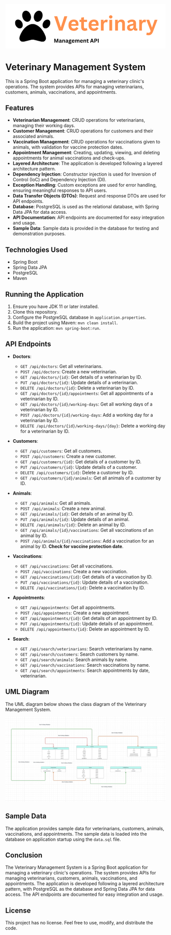 ![veterinary](/static/logo.png)

# Veterinary Management System

This is a Spring Boot application for managing a veterinary clinic's operations. The system provides APIs for managing veterinarians, customers, animals, vaccinations, and appointments.

## Features

- **Veterinarian Management**: CRUD operations for veterinarians, managing their working days.
- **Customer Management**: CRUD operations for customers and their associated animals.
- **Vaccination Management**: CRUD operations for vaccinations given to animals, with validation for vaccine protection dates.
- **Appointment Management**: Creating, updating, viewing, and deleting appointments for animal vaccinations and check-ups.
- **Layered Architecture**: The application is developed following a layered architecture pattern.
- **Dependency Injection**: Constructor injection is used for Inversion of Control (IoC) and Dependency Injection (DI).
- **Exception Handling**: Custom exceptions are used for error handling, ensuring meaningful responses to API users.
- **Data Transfer Objects (DTOs)**: Request and response DTOs are used for API endpoints.
- **Database**: PostgreSQL is used as the relational database, with Spring Data JPA for data access.
- **API Documentation**: API endpoints are documented for easy integration and usage.
- **Sample Data**: Sample data is provided in the database for testing and demonstration purposes.

## Technologies Used

- Spring Boot
- Spring Data JPA
- PostgreSQL
- Maven

## Running the Application

1. Ensure you have JDK 11 or later installed.
2. Clone this repository.
3. Configure the PostgreSQL database in `application.properties`.
4. Build the project using Maven: `mvn clean install`.
5. Run the application: `mvn spring-boot:run`.

## API Endpoints

- **Doctors**:
  - `GET /api/doctors`: Get all veterinarians.
  - `POST /api/doctors`: Create a new veterinarian.
  - `GET /api/doctors/{id}`: Get details of a veterinarian by ID.
  - `PUT /api/doctors/{id}`: Update details of a veterinarian.
  - `DELETE /api/doctors/{id}`: Delete a veterinarian by ID.
  - `GET /api/doctors/{id}/appointments`: Get all appointments of a veterinarian by ID.
  - `GET /api/doctors/{id}/working-days`: Get all working days of a veterinarian by ID.
  - `POST /api/doctors/{id}/working-days`: Add a working day for a veterinarian by ID.
  - `DELETE /api/doctors/{id}/working-days/{day}`: Delete a working day for a veterinarian by ID.

- **Customers**:
  - `GET /api/customers`: Get all customers.
  - `POST /api/customers`: Create a new customer.
  - `GET /api/customers/{id}`: Get details of a customer by ID.
  - `PUT /api/customers/{id}`: Update details of a customer.
  - `DELETE /api/customers/{id}`: Delete a customer by ID.
  - `GET /api/customers/{id}/animals`: Get all animals of a customer by ID.

- **Animals**:
  - `GET /api/animals`: Get all animals.
  - `POST /api/animals`: Create a new animal.
  - `GET /api/animals/{id}`: Get details of an animal by ID.
  - `PUT /api/animals/{id}`: Update details of an animal.
  - `DELETE /api/animals/{id}`: Delete an animal by ID.
  - `GET /api/animals/{id}/vaccinations`: Get all vaccinations of an animal by ID.
  - `POST /api/animals/{id}/vaccinations`: Add a vaccination for an animal by ID. **Check for vaccine protection date**.

- **Vaccinations**:
  - `GET /api/vaccinations`: Get all vaccinations.
  - `POST /api/vaccinations`: Create a new vaccination.
  - `GET /api/vaccinations/{id}`: Get details of a vaccination by ID.
  - `PUT /api/vaccinations/{id}`: Update details of a vaccination.
  - `DELETE /api/vaccinations/{id}`: Delete a vaccination by ID.

- **Appointments**:
  - `GET /api/appointments`: Get all appointments.
  - `POST /api/appointments`: Create a new appointment.
  - `GET /api/appointments/{id}`: Get details of an appointment by ID.
  - `PUT /api/appointments/{id}`: Update details of an appointment.
  - `DELETE /api/appointments/{id}`: Delete an appointment by ID.

- **Search**:
  - `GET /api/search/veterinarians`: Search veterinarians by name.
  - `GET /api/search/customers`: Search customers by name.
  - `GET /api/search/animals`: Search animals by name.
  - `GET /api/search/vaccinations`: Search vaccinations by name.
  - `GET /api/search/appointments`: Search appointments by date, veterinarian.

## UML Diagram

The UML diagram below shows the class diagram of the Veterinary Management System.

![UML Diagram](/static/uml.jpeg)


## Sample Data

The application provides sample data for veterinarians, customers, animals, vaccinations, and appointments. The sample data is loaded into the database on application startup using the `data.sql` file.

## Conclusion

The Veterinary Management System is a Spring Boot application for managing a veterinary clinic's operations. The system provides APIs for managing veterinarians, customers, animals, vaccinations, and appointments. The application is developed following a layered architecture pattern, with PostgreSQL as the database and Spring Data JPA for data access. The API endpoints are documented for easy integration and usage.

## License

This project has no license. Feel free to use, modify, and distribute the code.
